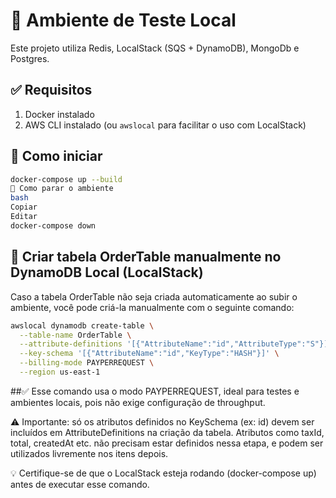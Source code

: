 # 🧪 Ambiente de Teste Local

Este projeto utiliza Redis, LocalStack (SQS + DynamoDB), MongoDb e Postgres.

## ✅ Requisitos

1. Docker instalado
2. AWS CLI instalado (ou `awslocal` para facilitar o uso com LocalStack)

## 🚀 Como iniciar

```bash
docker-compose up --build
🧼 Como parar o ambiente
bash
Copiar
Editar
docker-compose down
```

## 📝 Criar tabela OrderTable manualmente no DynamoDB Local (LocalStack)

Caso a tabela OrderTable não seja criada automaticamente ao subir o ambiente, você pode criá-la manualmente com o seguinte comando:

```bash
awslocal dynamodb create-table \
  --table-name OrderTable \
  --attribute-definitions '[{"AttributeName":"id","AttributeType":"S"}]' \
  --key-schema '[{"AttributeName":"id","KeyType":"HASH"}]' \
  --billing-mode PAYPERREQUEST \
  --region us-east-1
```

##✅ Esse comando usa o modo PAYPERREQUEST, ideal para testes e ambientes locais, pois não exige configuração de throughput.

⚠️ Importante: só os atributos definidos no KeySchema (ex: id) devem ser incluídos em AttributeDefinitions na criação da tabela.
Atributos como taxId, total, createdAt etc. não precisam estar definidos nessa etapa, e podem ser utilizados livremente nos itens depois.

💡 Certifique-se de que o LocalStack esteja rodando (docker-compose up) antes de executar esse comando.
